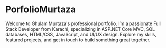 # PorfolioMurtaza
Welcome to Ghulam Murtaza's professional portfolio. I’m a passionate Full Stack Developer from Karachi, specializing in ASP.NET Core MVC, SQL databases, HTML/CSS, JavaScript, and UI/UX design. Explore my skills, featured projects, and get in touch to build something great together.
